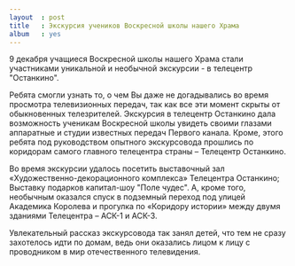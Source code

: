 ```yaml
---
layout  : post
title   : Экскурсия учеников Воскресной школы нашего Храма
album   : yes
---
```

9 декабря учащиеся Воскресной школы нашего Храма стали участниками уникальной и необычной экскурсии - в телецентр "Останкино".

Ребята смогли узнать то, о чем Вы даже не догадывались во время просмотра телевизионных передач, так как все эти момент скрыты от обыкновенных телезрителей. Экскурсия в телецентр Останкино дала возможность ученикам Воскресной школы увидеть своими глазами аппаратные и студии известных передач Первого канала. Кроме, этого ребята под руководством опытного экскурсовода прошлись по коридорам самого главного телецентра страны – Телецентр Останкино. 

Во время экскурсии удалось посетить выставочный зал «Художественно-декорационного комплекса» Телецентра Останкино; Выставку подарков капитал-шоу "Поле чудес". А, кроме того, необычным оказался спуск в подземный переход под улицей Академика Королева и прогулка по «Коридору истории» между двумя зданиями Телецентра – АСК-1 и АСК-3.

Увлекательный рассказ экскурсовода так занял детей, что тем не сразу захотелось идти по домам, ведь они оказались лицом к лицу с проводником в мир отечественного телевидения.
